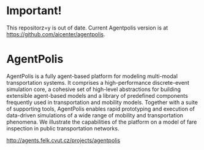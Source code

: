 # Important!
This repositorz=y is out of date. Current Agentpolis version is at https://github.com/aicenter/agentpolis.

# AgentPolis

AgentPolis is a fully agent-based platform for modeling multi-modal transportation systems. It comprises a high-performance discrete-event simulation core, a cohesive set of high-level abstractions for building extensible agent-based models and a library of predefined components frequently used in transportation and mobility models. Together with a suite of supporting tools, AgentPolis enables rapid prototyping and execution of data-driven simulations of a wide range of mobility and transportation phenomena. We illustrate the capabilities of the platform on a model of fare inspection in public transportation networks.

http://agents.felk.cvut.cz/projects/agentpolis
